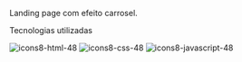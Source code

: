 <p> Landing page com efeito carrosel.</p>
Tecnologias  utilizadas

![icons8-html-48](https://github.com/kaueh-silva/pokedex/assets/128000044/303568d5-b417-4f3b-9546-0e14741a36d3)
![icons8-css-48](https://github.com/kaueh-silva/pokedex/assets/128000044/e933816b-929a-4b6b-b66f-ad52fdfd6b00)
![icons8-javascript-48](https://github.com/kaueh-silva/pokedex/assets/128000044/c0eb2d0b-1313-4fe4-850b-bc6250a572d6)

